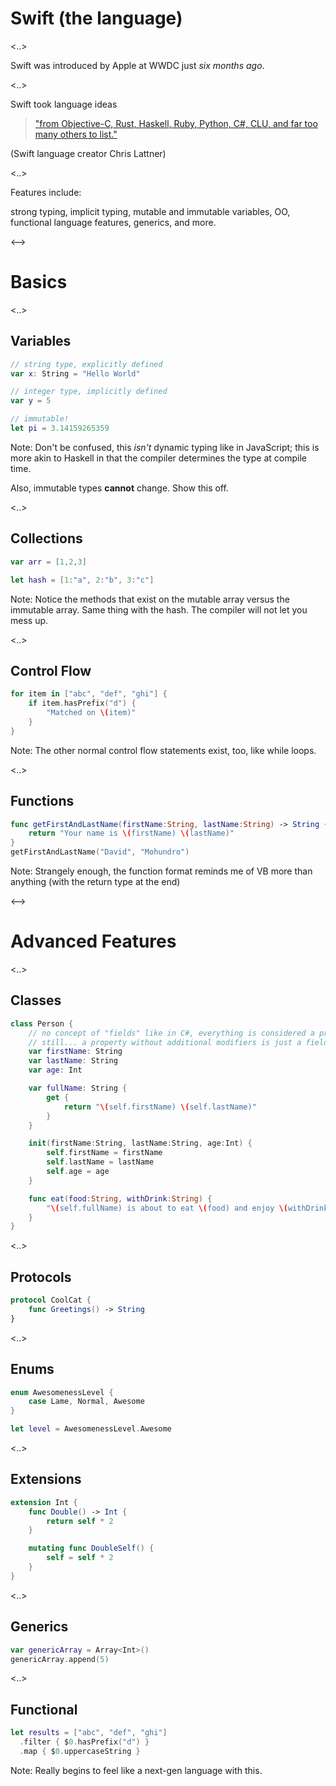 # Swift (the language)

<..>

Swift was introduced by Apple at WWDC just *six months ago*.

<..>

Swift took language ideas

> ["from Objective-C, Rust, Haskell, Ruby, Python, C#, CLU, and far too many others to list."](http://nondot.org/sabre/)

(Swift language creator Chris Lattner)

<..>

Features include:

strong typing, implicit typing, mutable and immutable variables, OO, functional language features, generics, and more.

<-->

# Basics

<..>

## Variables

```swift
// string type, explicitly defined
var x: String = "Hello World"

// integer type, implicitly defined
var y = 5

// immutable!
let pi = 3.14159265359
```

Note:
Don't be confused, this *isn't* dynamic typing like in JavaScript; this is more akin to Haskell in that the compiler determines the type at compile time.

Also, immutable types __cannot__ change. Show this off.

<..>

## Collections

```swift
var arr = [1,2,3]

let hash = [1:"a", 2:"b", 3:"c"]
```

Note:
Notice the methods that exist on the mutable array versus the immutable array. Same thing with the hash. The compiler will not let you mess up.

<..>

## Control Flow

```swift
for item in ["abc", "def", "ghi"] {
    if item.hasPrefix("d") {
        "Matched on \(item)"
    }
}
```

Note:
The other normal control flow statements exist, too, like while loops.

<..>

## Functions

```swift
func getFirstAndLastName(firstName:String, lastName:String) -> String {
    return "Your name is \(firstName) \(lastName)"
}
getFirstAndLastName("David", "Mohundro")
```

Note:
Strangely enough, the function format reminds me of VB more than anything (with the return type at the end)

<-->

# Advanced Features

<..>

## Classes

```swift
class Person {
    // no concept of "fields" like in C#, everything is considered a property... you can just add a getter, setter (and willSet or didSet)
    // still... a property without additional modifiers is just a field.
    var firstName: String
    var lastName: String
    var age: Int

    var fullName: String {
        get {
            return "\(self.firstName) \(self.lastName)"
        }
    }

    init(firstName:String, lastName:String, age:Int) {
        self.firstName = firstName
        self.lastName = lastName
        self.age = age
    }

    func eat(food:String, withDrink:String) {
        "\(self.fullName) is about to eat \(food) and enjoy \(withDrink) to drink"
    }
}
```

<..>

## Protocols

```swift
protocol CoolCat {
    func Greetings() -> String
}
```

<..>

## Enums

```swift
enum AwesomenessLevel {
    case Lame, Normal, Awesome
}

let level = AwesomenessLevel.Awesome
```

<..>

## Extensions

```swift
extension Int {
    func Double() -> Int {
        return self * 2
    }

    mutating func DoubleSelf() {
        self = self * 2
    }
}
```

<..>

## Generics

```swift
var genericArray = Array<Int>()
genericArray.append(5)
```

<..>

## Functional

```swift
let results = ["abc", "def", "ghi"]
  .filter { $0.hasPrefix("d") }
  .map { $0.uppercaseString }
```

Note:
Really begins to feel like a next-gen language with this.
